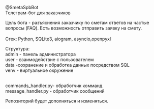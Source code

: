 
@SmetaSpbBot  <br>
Телеграм-бот для заказчиков <br>

Цель бота - разъяснения заказчику по сметам ответов на частые вопросы (FAQ). Есть возможность отправить заявку на смету.<br>
<br>
Стек: Python, SQLite3,  aiogram, asyncio,openpyxl<br>


Структура:<br>
admin - панель администратора<br>
user - взаимодействие  с пользователем<br>
data -сохранение и обработка данных посредством SQL<br>
venv - виртуальное окружение<br><br>

commands_handler.py- обработчик комманд<br>
message_handler.py - обработчик сообщений<br>


Репозиторий будет дополняться и изменяться.
